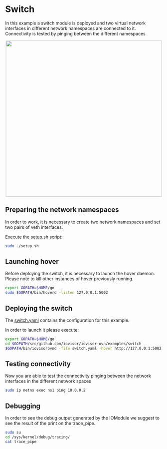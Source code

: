 # Switch

In this example a switch module is deployed and two virtual network interfaces
in different network namespaces are connected to it.
Connectivity is tested by pinging between the different namespaces

<center><a href="../../images/switch_tutorial.png"><img src="../../images/switch_tutorial.png" width=500></a></center>

## Preparing the network namespaces

In order to work, it is necessary to create two network namespaces and set two
pairs of veth interfaces.

Execute the [setup.sh](./setup.sh) script:

```bash
sudo ./setup.sh
```

## Launching hover

Before deploying the switch, it is necessary to launch the hover daemon.
Please note to kill other instances of hover previously running.

```bash
export GOPATH=$HOME/go
sudo $GOPATH/bin/hoverd -listen 127.0.0.1:5002
```

## Deploying the switch

The [switch.yaml](./switch.yaml) contains the configuration for this example.

In order to launch it please execute:

```bash
export GOPATH=$HOME/go
cd $GOPATH/src/github.com/iovisor/iovisor-ovn/examples/switch
$GOPATH/bin/iovisorovnd -file switch.yaml -hover http://127.0.0.1:5002
```

## Testing connectivity

Now you are able to test the connectivity pinging between the network interfaces
in the different network spaces

```bash
sudo ip netns exec ns1 ping 10.0.0.2
```

## Debugging

In order to see the debug output generated by the IOModule we suggest to see the result of the print on the trace_pipe.

```bash
sudo su
cd /sys/kernel/debug/tracing/
cat trace_pipe
```
